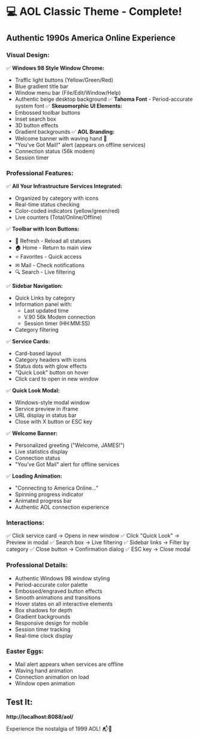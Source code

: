 # 💻 AOL Classic Theme - Complete!

## Authentic 1990s America Online Experience

### Visual Design:
✅ **Windows 98 Style Window Chrome:**
  - Traffic light buttons (Yellow/Green/Red)
  - Blue gradient title bar
  - Window menu bar (File/Edit/Window/Help)
  - Authentic beige desktop background
✅ **Tahoma Font** - Period-accurate system font
✅ **Skeuomorphic UI Elements:**
  - Embossed toolbar buttons
  - Inset search box
  - 3D button effects
  - Gradient backgrounds
✅ **AOL Branding:**
  - Welcome banner with waving hand 👋
  - "You've Got Mail!" alert (appears on offline services)
  - Connection status (56k modem)
  - Session timer

### Professional Features:
✅ **All Your Infrastructure Services Integrated:**
  - Organized by category with icons
  - Real-time status checking
  - Color-coded indicators (yellow/green/red)
  - Live counters (Total/Online/Offline)

✅ **Toolbar with Icon Buttons:**
  - 🔄 Refresh - Reload all statuses
  - 🏠 Home - Return to main view
  - ⭐ Favorites - Quick access
  - ✉ Mail - Check notifications
  - 🔍 Search - Live filtering

✅ **Sidebar Navigation:**
  - Quick Links by category
  - Information panel with:
    - Last updated time
    - V.90 56k Modem connection
    - Session timer (HH:MM:SS)
  - Category filtering

✅ **Service Cards:**
  - Card-based layout
  - Category headers with icons
  - Status dots with glow effects
  - "Quick Look" button on hover
  - Click card to open in new window

✅ **Quick Look Modal:**
  - Windows-style modal window
  - Service preview in iframe
  - URL display in status bar
  - Close with X button or ESC key

✅ **Welcome Banner:**
  - Personalized greeting ("Welcome, JAMES!")
  - Live statistics display
  - Connection status
  - "You've Got Mail" alert for offline services

✅ **Loading Animation:**
  - "Connecting to America Online..."
  - Spinning progress indicator
  - Animated progress bar
  - Authentic AOL connection experience

### Interactions:
✅ Click service card → Opens in new window
✅ Click "Quick Look" → Preview in modal
✅ Search box → Live filtering
✅ Sidebar links → Filter by category
✅ Close button → Confirmation dialog
✅ ESC key → Close modal

### Professional Details:
- Authentic Windows 98 window styling
- Period-accurate color palette
- Embossed/engraved button effects
- Smooth animations and transitions
- Hover states on all interactive elements
- Box shadows for depth
- Gradient backgrounds
- Responsive design for mobile
- Session timer tracking
- Real-time clock display

### Easter Eggs:
- Mail alert appears when services are offline
- Waving hand animation
- Connection animation on load
- Window open animation

## Test It:
**http://localhost:8088/aol/**

Experience the nostalgia of 1999 AOL! 📬🎨
